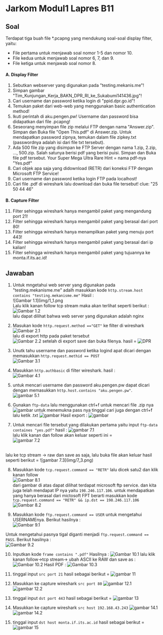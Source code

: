 # Jarkom Modul1 Lapres B11

## Soal
Terdapat tiga buah file *.pcapng yang mendukung soal-soal display filter, yaitu:
- File pertama untuk menjawab soal nomor 1-5 dan nomor 10.
- File kedua untuk menjawab soal nomor 6, 7, dan 9.
- File ketiga untuk menjawab soal nomor 8.

#### A. Display Filter
1. Sebutkan webserver yang digunakan pada "testing.mekanis.me"!
2. Simpan gambar "Tim_Kunjungan_Kerja_BAKN_DPR_RI_ke_Sukabumi141436.jpg"!
3. Cari username dan password ketika login di "ppid.dpr.go.id"!
4. Temukan paket dari web-web yang menggunakan basic authentication method!
5. Ikuti perintah di aku.pengen.pw! Username dan password bisa didapatkan dari file .pcapng!
6. Seseorang menyimpan file zip melalui FTP dengan nama "Answer.zip". Simpan dan Buka file "Open This.pdf" di Answer.zip. Untuk mendapatkan password zipnya, temukan dalam file zipkey.txt (passwordnya adalah isi dari file txt tersebut).
7. Ada 500 file zip yang disimpan ke FTP Server dengan nama 1.zip, 2.zip, ..., 500.zip. Salah satunya berisi pdf yang berisi puisi. Simpan dan Buka file pdf tersebut. Your Super Mega Ultra Rare Hint = nama pdf-nya "Yes.pdf"
8. Cari objek apa saja yang didownload (RETR) dari koneksi FTP dengan Microsoft FTP Service!
9. Cari username dan password ketika login FTP pada localhost!
10. Cari file .pdf di wireshark lalu download dan buka file tersebut! clue: "25 50 44 46"

#### B. Capture Filter
11. Filter sehingga wireshark hanya mengambil paket yang mengandung port 21!
12. Filter sehingga wireshark hanya mengambil paket yang berasal dari port 80!
13. Filter sehingga wireshark hanya menampilkan paket yang menuju port 443!
14. Filter sehingga wireshark hanya mengambil paket yang berasal dari ip kalian!
15. Filter sehingga wireshark hanya mengambil paket yang tujuannya ke monta.if.its.ac.id!


## Jawaban
1. Untuk mngetahui web server yang digunakan pada "testing.mekanisme.me" adalh masukkan kode `http.stream.host contains "testing.mekanisme.me"` Hasil :<br>
![Gambar 1.1](img/1_1.png<br>
Lalu klik kanan follow tcp stream maka akan terlihat seperti berikut :<br>
![Gambar 1.2](img/1_2.png)<br>
lalu dapat dilihat bahwa web server yang digunakan adalah nginx<br>

2. Masukan kode `http.request.method =="GET"` ke filter di wireshark
![Gambar 2.1](img/2_1.png)<br>
lalu di export http pada paket tersebut<br>
![Gambar 2.2](img/2_2.png)
setelah di export save dan buka filenya. hasil =
![DPR](img/2_dpr.jpg)<br>

3. Unutk tahu username dan password ketika logind apat dicari dengan memasukkan `http.request.methid == POST`<br>
![Gambar 3.1](img/3_1.png)<br>

4. Masukkan `http.authbasic` di filter wireshark. hasil :<br>
![Gambar 4.1](img/4_1.png)<br>

5. untuk mencari username dan password aku.pengen.pw dapat dicari dengan memasukkan `http.host.contains "aku.pengen.pw"`. <br>
![gambar 5.1](img/5_1.png)


6. Gunakan `ftp-data` lalu menggunakan ctrl+f untuk mencari file .zip nya
![gambar](img/6_1.png)
untuk menemukna pass nya tinggal cari juga dengan ctrl+f lalu ketik .txt
![gambar](img/6_2.png)
Hasil export :
![gambar](img/6_3.png)

7. Untuk mencari file tersebut yang dilakukan pertama yaitu input `ftp-data containes "yes.pdf"`
hasil :
![gambar 7.1](img/7_1.png) <br>
lalu klik kanan dan follow akan keluar seperti ini = <br> 
![gambar 7.2](img/7_2.png)
<br>
lalu ke tcp stream -> raw dan save as saja, lalu buka file akan keluar hasil seperti berikut =
![gambar 7.3](img/7_3.png)

8. Masukkan kode `tcp.request.command == "RETR"` lalu dicek satu2 dan klik kanan follow <br>
![Gambar 8.1](img/8_1.jpg) <br>
dari gambar di atas dapat dilihat terdapat microsoft ftp service. dan kita juga telah mendapat IP nya yaitu `198.246.117.106`.
untuk mendapatkan yang hanya berasal dari mictosoft FPT berarti masukkan kode `tcp.request.command == "RETR" && ip.dst == 198.246.117.106 ` <br>
![Gambar 8.2](img/8_2.jpg)<br>

9. Masukkan kode `ftp.request.command == USER` untuk mengetahui USERNAMEnya. Berikut hasilnya :<br>
![Gambar 9.1](img/9_1.jpg) <br>

Untuk mengetahui pasnya tigal diganti menjadi `ftp.request.command == PASS`. Berikut hasilnya :<br>
![Gambar 9.2](img/9_2.jpg)

10. Inputkan kode `frame contains ".pdf"` 
    Hasilnya :
    ![Gambar 10.1](img/10_1.png)
    lalu klik kanan follow->tcp stream-> ubah ASCII ke RAW dan save as :
    ![Gambar 10.2](img/10_2.png)
    Hasil PDF :
    ![Gambar 10.3](img/10_3.png)

11. tinggal input `src port 21`
hasil sebagai berikut =
![gambar 11](img/11_1.png)

12. Masukkan ke capture wireshark `src port 80`
![gambar 12.1](img/12_1.png)
![gambar 12.2](img/12_2.png)


13. tinggal input `dst port 443`
hasil sebagai berikut =
![gambar 13](img/13_1.png)

14. Masukkan ke capture wireshark `src host 192.168.43.243`
![gambar 14.1](img/14_1.png)
![gambar 14.2](img/14_2.png)


15. tinggal input `dst host monta.if.its.ac.id`
hasil sebagai berikut =
![gambar 15](img/15_1.png)
